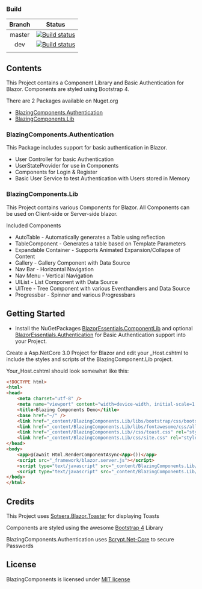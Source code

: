 
### Build

| Branch | Status |
|:------:|--------|
| master | [![Build status](https://dev.azure.com/InsiteMichael/Blazing%20Components/_apis/build/status/Blazing%20Components%20Master%20CI)](https://dev.azure.com/InsiteMichael/Blazing%20Components/_build/latest?definitionId=2)        |
| dev    | [![Build status](https://dev.azure.com/InsiteMichael/Blazing%20Components/_apis/build/status/Blazing%20Components%20DevBuild)](https://dev.azure.com/InsiteMichael/Blazing%20Components/_build/latest?definitionId=3)           |
|        |        |

## Contents
This Project contains a Component Library and Basic Authentication for Blazor. Components are styled using Bootstrap 4.

There are 2 Packages available on Nuget.org

- [BlazingComponents.Authentication](https://www.nuget.org/packages/BlazingComponents.Authentication/)
- [BlazingComponents.Lib](https://www.nuget.org/packages/BlazingComponents.Lib/)

### BlazingComponents.Authentication
This Package includes support for basic authentication in Blazor.
- User Controller for basic Authentication
- UserStateProvider for use in Components
- Components for Login & Register
- Basic User Service to test Authentication with Users stored in Memory

### BlazingComponents.Lib
This Project contains various Components for Blazor. All Components can be used on Client-side or Server-side blazor.

Included Components
- AutoTable - Automatically generates a Table using reflection
- TableComponent - Generates a table based on Template Parameters
- Expandable Container - Supports Animated Expansion/Collapse of Content
- Gallery - Gallery Component with Data Source
- Nav Bar - Horizontal Navigation
- Nav Menu - Vertical Navigation
- UIList - List Component with Data Source
- UITree - Tree Component with various Eventhandlers and Data Source
- Progressbar - Spinner and various Progressbars
  

## Getting Started
- Install the NuGetPackages [BlazorEssentials.ComponentLib](https://www.nuget.org/packages/BlazorEssentials.ComponentLib/) and optional [BlazorEssentials.Authentication](https://www.nuget.org/packages/BlazorEssentials.Authentication/) for Basic Authentication support into your Project.

Create a Asp.NetCore 3.0 Project for Blazor and edit your _Host.cshtml to include the styles and scripts of the BlazingComponent.Lib project.

Your_Host.cshtml should look somewhat like this:
```html
<!DOCTYPE html>
<html>
<head>
    <meta charset="utf-8" />
    <meta name="viewport" content="width=device-width, initial-scale=1.0" />
    <title>Blazing Components Demo</title>
    <base href="~/" />
    <link href="_content/BlazingComponents.Lib/libs/bootstrap/css/bootstrap.min.css" rel="stylesheet" />
    <link href="_content/BlazingComponents.Lib/libs/fontawesome/css/all.min.css" rel="stylesheet" />
    <link href="_content/BlazingComponents.Lib//css/toast.css" rel="stylesheet">
    <link href="_content/BlazingComponents.Lib/css/site.css" rel="stylesheet" />
</head>
<body>
    <app>@(await Html.RenderComponentAsync<App>())</app>
    <script src="_framework/blazor.server.js"></script>
    <script type="text/javascript" src="_content/BlazingComponents.Lib/libs/jquery/jquery.min.js"></script>
    <script type="text/javascript" src="_content/BlazingComponents.Lib/libs/bootstrap/js/bootstrap.min.js"></script>
</body>
</html>
```



## Credits

This Project uses [Sotsera.Blazor.Toaster](https://github.com/sotsera/sotsera.blazor.toaster/blob/master/README.md) for displaying Toasts

Components are styled using the awesome [Bootstrap 4](https://getbootstrap.com/docs/4.0/getting-started/introduction/) Library

BlazingComponents.Authentication uses [Bcrypt.Net-Core](https://github.com/neoKushan/BCrypt.Net-Core) to secure Passwords

## License

BlazingComponents is licensed under [MIT license](http://www.opensource.org/licenses/mit-license.php)